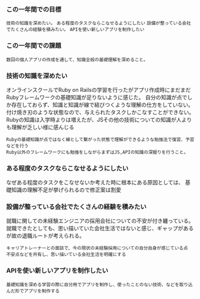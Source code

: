 ### この一年間での目標

`技術の知識を深めたい。`
`ある程度のタスクならこなせるようにしたい`
`設備が整っている会社でたくさんの経験を積みたい。`
`APIを使い新しいアプリを制作したい`

### この一年間での課題
```
数回の個人アプリの作成を通して、知識全般の基礎理解を深めること。
```


### 技術の知識を深めたい
オンラインスクールでRuby on Railsの学習を行ったがアプリ作成時にまだまだRubyフレームワークの基礎知識が足りないように感じた。
自分の知識が点でしか存在しておらず、知識と知識が線で結びつくような理解の仕方をしていない。
付け焼き刃のような状態なので、与えられたタスクしかこなすことができない。
Rubyの知識は入学時よりは増えたが、JSその他の技術についての知識が人よりも理解が乏しい様に感んじる


```
Rubyの基礎知識が点ではなく線として繋がった状態で理解ができるような勉強法で復習、予習などを行う
Ruby以外のフレームワークにも勉強をしながらまずはJS,APIの知識の深掘りを行うこと。
```

### ある程度のタスクならこなせるようにしたい
なぜある程度のタスクをこなせないか考えた時に根本にある原因としては、
基礎知識の理解不足が挙げられるので修正案は割愛


### 設備が整っている会社でたくさんの経験を積みたい
就職に関しての未経験エンジニアの採用会社についての不安が付き纏っている。
就職できたとしても、思い描いていた会社生活ではないと感じ、ギャップがあるが故の退職ルートが考えられる。
```
キャリアトレーナーとの面談で、今の現状の未経験採用についての自分自身が感じている点
不安点などを共有し、思い描いている会社生活を明確にする
```

### APIを使い新しいアプリを制作したい

```
基礎知識を深める学習の際に自分用でアプリを制作し、使ったことのない技術、などを取り込んだ形でアプリを制作する
```
